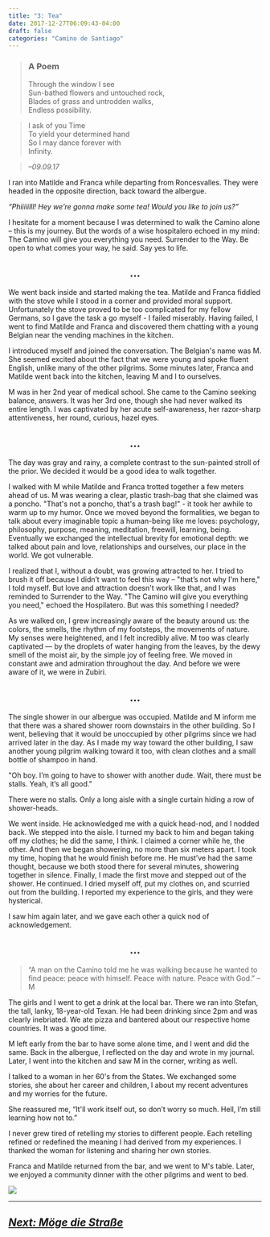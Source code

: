 ```yaml
---
title: "3: Tea"
date: 2017-12-27T06:09:43-04:00
draft: false
categories: "Camino de Santiago"
---
```

> ### A Poem
>Through the window I see <br>
>Sun-bathed flowers and untouched rock,<br>
>Blades of grass and untrodden walks,<br>
>Endless possibility.

>I ask of you Time<br>
>To yield your determined hand<br>
>So I may dance forever with<br>
>Infinity.<br>

>_–09.09.17_

I ran into Matilde and Franca while departing from Roncesvalles. They were headed in the opposite direction, back toward the albergue.

_“Phiiiiilll! Hey we’re gonna make some tea! Would you like to join us?”_

I hesitate for a moment because I was determined to walk the Camino alone – this is my journey. But the words of a wise hospitalero echoed in my mind: The Camino will give you everything you need. Surrender to the Way. Be open to what comes your way, he said. Say yes to life.

## <center>...</center>

We went back inside and started making the tea. Matilde and Franca fiddled with the stove while I stood in a corner and provided moral support. Unfortunately the stove proved to be too complicated for my fellow Germans, so I gave the task a go myself - I failed miserably. Having failed, I went to find Matilde and Franca and discovered them chatting with a young Belgian near the vending machines in the kitchen.

I introduced myself and joined the conversation. The Belgian's name was M. She seemed excited about the fact that we were young and spoke fluent English, unlike many of the other pilgrims. Some minutes later, Franca and Matilde went back into the kitchen, leaving M and I to ourselves.

M was in her 2nd year of medical school. She came to the Camino seeking balance, answers. It was her 3rd one, though she had never walked its entire length. I was captivated by her acute self-awareness, her razor-sharp attentiveness, her round, curious, hazel eyes.

## <center>...</center>

The day was gray and rainy, a complete contrast to the sun-painted stroll of the prior. We decided it would be a good idea to walk together.

I walked with M while Matilde and Franca trotted together a few meters ahead of us. M was wearing a clear, plastic trash-bag that she claimed was a poncho. "That's not a poncho, that's a trash bag!" - it took her awhile to warm up to my humor. Once we moved beyond the formalities, we began to talk about every imaginable topic a human-being like me loves: psychology, philosophy, purpose, meaning, meditation, freewill, learning, being. Eventually we exchanged the intellectual brevity for emotional depth: we talked about pain and love, relationships and ourselves, our place in the world. We got vulnerable.

I realized that I, without a doubt, was growing attracted to her. I tried to brush it off because I didn’t want to feel this way – "that’s not why I'm here," I told myself. But love and attraction doesn't work like that, and I was reminded to Surrender to the Way. "The Camino will give you everything you need," echoed the Hospilatero. But was this something I needed?

As we walked on, I grew increasingly aware of the beauty around us: the colors, the smells, the rhythm of my footsteps, the movements of nature. My senses were heightened, and I felt incredibly alive. M too was clearly captivated –– by the droplets of water hanging from the leaves, by the dewy smell of the moist air, by the simple joy of feeling free. We moved in constant awe and admiration throughout the day. And before we were aware of it, we were in Zubiri.

## <center>...</center>

The single shower in our albergue was occupied. Matilde and M inform me that there was a shared shower room downstairs in the other building. So I went, believing that it would be unoccupied by other pilgrims since we had arrived later in the day. As I made my way toward the other building, I saw another young pilgrim walking toward it too, with clean clothes and a small bottle of shampoo in hand.

"Oh boy. I’m going to have to shower with another dude. Wait, there must be stalls. Yeah, it’s all good."

There were no stalls. Only a long aisle with a single curtain hiding a row of shower-heads.

We went inside. He acknowledged me with a quick head-nod, and I nodded back. We stepped into the aisle. I turned my back to him and began taking off my clothes; he did the same, I think. I claimed a corner while he, the other. And then we began showering, no more than six meters apart. I took my time, hoping that he would finish before me. He must’ve had the same thought, because we both stood there for several minutes, showering together in silence. Finally, I made the first move and stepped out of the shower. He continued. I dried myself off, put my clothes on, and scurried out from the building. I reported my experience to the girls, and they were hysterical.

I saw him again later, and we gave each other a quick nod of acknowledgement.

## <center>...</center>

> “A man on the Camino told me he was walking because he wanted to find peace: peace with himself. Peace with nature. Peace with God.” –M

The girls and I went to get a drink at the local bar. There we ran into Stefan, the tall, lanky, 18-year-old Texan. He had been drinking since 2pm and was clearly inebriated. We ate pizza and bantered about our respective home countries. It was a good time.

M left early from the bar to have some alone time, and I went and did the same. Back in the albergue, I reflected on the day and wrote in my journal. Later, I went into the kitchen and saw M in the corner, writing as well.

I talked to a woman in her 60's from the States. We exchanged some stories, she about her career and children, I about my recent adventures and my worries for the future.

She reassured me, “It'll work itself out, so don’t worry so much. Hell, I’m still learning how not to.”

I never grew tired of retelling my stories to different people. Each retelling refined or redefined the meaning I had derived from my experiences. I thanked the woman for listening and sharing her own stories.

Franca and Matilde returned from the bar, and we went to M's table. Later, we enjoyed a community dinner with the other pilgrims and went to bed.

![](/../images/tea.jpg)

---

## _[Next: Möge die Straße](https://caminodesantiago.netlify.com/posts/strasse/)_